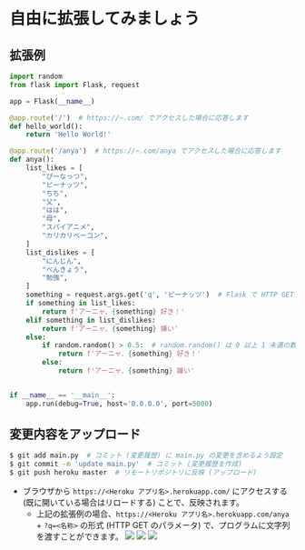 # 自由に拡張してみましょう

## 拡張例
```python
import random
from flask import Flask, request

app = Flask(__name__)

@app.route('/')  # https://~.com/ でアクセスした場合に応答します
def hello_world():
    return 'Hello World!'

@app.route('/anya')  # https://~.com/anya でアクセスした場合に応答します
def anya():
    list_likes = [
        "ぴーなっつ",
        "ピーナッツ",
        "ちち",
        "父",
        "はは",
        "母",
        "スパイアニメ",
        "カリカリベーコン",
    ]
    list_dislikes = [
        "にんじん",
        "べんきょう",
        "勉強",
    ]
    something = request.args.get('q', 'ピーナッツ')  # Flask で HTTP GET のパラメータを取得する方法です。辞書と同様に第 2 引数はデフォルト値を設定できます。
    if something in list_likes:
        return f'アーニャ、{something} 好き！' 
    elif something in list_dislikes:
        return f'アーニャ、{something} 嫌い'
    else:
        if random.random() > 0.5:  # random.random() は 0 以上 1 未満の数値を返します。この場合、確率 50 % で条件式が True になります。 
            return f'アーニャ、{something} 好き！' 
        else:
            return f'アーニャ、{something} 嫌い'


if __name__ == '__main__':
    app.run(debug=True, host='0.0.0.0', port=5000)
```

## 変更内容をアップロード
```bash
$ git add main.py  # コミット (変更履歴) に main.py の変更を含めるよう設定
$ git commit -m 'update main.py'  # コミット (変更履歴を作成)
$ git push heroku master  # リモートリポジトリに反映 (アップロード)
```
* ブラウザから `https://<Heroku アプリ名>.herokuapp.com/` にアクセスする (既に開いている場合はリロードする) ことで、反映されます。
  * 上記の拡張例の場合、`https://<Heroku アプリ名>.herokuapp.com/anya` + `?q=<名称>` の形式 (HTTP GET のパラメータ) で、プログラムに文字列を渡すことができます。
    ![](../img/heroku_07.png)
    ![](../img/heroku_08.png)
    ![](../img/heroku_09.png)